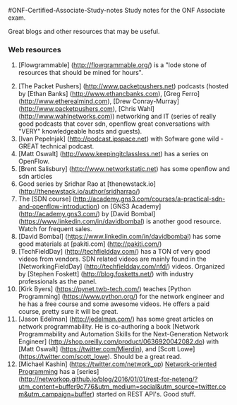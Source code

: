 #ONF-Certified-Associate-Study-notes
Study notes for the ONF Associate exam. 

<!---
[Those for the Engineer exam are linked [here] (http://www.).]: # I decided to use github as it would also help me to learn and become familiar with github at the same time. An excellent way to learn github is through the [Committmas] (http://www.) page. I wasn't quite able to tag along, but rewatching? the videos later on was super helpful. ) [//]: # (Great resources include [the] (http://www.) [following] (http://www.) [Youtube] (http://www.) [playlists] (http://www.). I have used mostly public resources and have tried linking to them when I can. I also used the [ Oreilly book ] (http://www.); if textbooks are more your thing, [these] (http://www.) [seem] (http://www.) [to] (http://www.) [be] (http://www.) [good] (http://www.), but I haven't read them so caveat emptor. There are tons of [videos] (http://www.) [on] (http://www.) [Youtube] (http://www.) [that] (http://www.) [can] (http://www.) [get] (http://www.) [one] (http://www.) [up] (http://www.) [to] (http://www.) [speed] (http://www.) [quickly] (http://www.). These are just a few, search for [SDN] (http://www.), [OpenFlow] (http://www.), or any of the other buzz words.]: # ()
-->
Great blogs and other resources that may be useful.

### Web resources
1. [Flowgrammable] (http://flowgrammable.org/) is a "lode stone of resources that should be mined for hours". 

<!---
[//]: # (bad pun is bad i know).
-->

2. [The Packet Pushers] (http://www.packetpushers.net) podcasts (hosted by [Ethan Banks] (http://www.ethancbanks.com), [Greg Ferro] (http://www.etherealmind.com), [Drew Conray-Murray] (http://www.packetpushers.com), [Chris Wahl] (http://www.wahlnetworks.com)) networking and IT (series of really good podcasts that cover sdn, openflow great conversations with "VERY" knowledgeable hosts and guests).
3. [Ivan Pepelnjak] (http://podcast.ipspace.net) with Sofware gone wild - GREAT technical podcast.
4. [Matt Oswalt] (http://www.keepingitclassless.net) has a series on OpenFlow.
5. [Brent Salisbury] (http://www.networkstatic.net) has some openflow and sdn articles
6. Good series by Sridhar Rao at [thenewstack.io] (http://thenewstack.io/author/sridharrao/)
7. The [SDN course] (http://academy.gns3.com/courses/a-practical-sdn-and-openflow-introduction) on [GNS3 Academy] (http://academy.gns3.com/) by [David Bombal] (https://www.linkedin.com/in/davidbombal) is another good resource. Watch for frequent sales.
8. [David Bombal] (https://www.linkedin.com/in/davidbombal) has some good materials at [pakiti.com] (http://pakiti.com/)
9. [TechFieldDay] (http://techfieldday.com/) has a TON of very good videos from vendors. SDN related videos are mainly found in the [NetworkingFieldDay] (http://techfieldday.com/nfd/) videos. Organized by [Stephen Foskett] (http://blog.fosketts.net/) with industry professionals as the panel.
10. [Kirk Byers] (https://pynet.twb-tech.com/) teaches [Python Programming] (https://www.python.org/) for the network engineer and he has a free course and some awesome videos. He offers a paid course, pretty sure it will be great.
11. [Jason Edelman] (http://jedelman.com/) has some great articles on network programmability. He is co-authoring a book [Network Programmability and Automation Skills for the Next-Generation Network Engineer] (http://shop.oreilly.com/product/0636920042082.do) with [Matt Oswalt] (https://twitter.com/Mierdin), and [Scott Lowe] (https://twitter.com/scott_lowe). Should be a great read.
12. [Michael Kashin] (https://twitter.com/network_op) [Network-oriented Programming](http://networkop.github.io/) has a [series] (http://networkop.github.io/blog/2016/01/01/rest-for-neteng/?utm_content=buffer9c776&utm_medium=social&utm_source=twitter.com&utm_campaign=buffer) started on REST API's. Good stuff.
